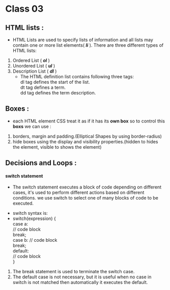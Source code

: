 # Class 03
## HTML lists :
- HTML Lists are used to specify lists of information and all lists may contain one or more list elements( ***li*** ). There are three different types of HTML lists:

1. Ordered List ( ***ol*** )   
2. Unordered List ( ***ul*** )    
3. Description List ( ***dl*** )    
    * The HTML definition list contains following three tags:   
    dl  tag defines the start of the list.  
    dt  tag defines a term.     
    dd tag defines the term description.    
    
## Boxes :
* each HTML element CSS treat it as if it has its **own box** so to control this **boxs** we can use :   
1. borders, margin and padding.(Elliptical Shapes by using border-radius)
2. hide boxes using the display and
visibility properties.(hidden
to hides the element,
visible
to shows the element)
## Decisions and Loops :
#### switch statement
- The switch statement executes a block of code depending on different cases, it's used to perform different actions based on different conditions. we use switch to select one of many blocks of code to be executed. 
* switch syntax is:
* switch(expression) {  
  case a:   
  // code block   
  break;  
  case b:
  // code block   
  break;  
  default:  
  // code block   
}
1. The break statement is used to terminate the switch case.
2. The default case is not necessary, but it is useful when no case in switch is not matched then automatically it executes the default. 
